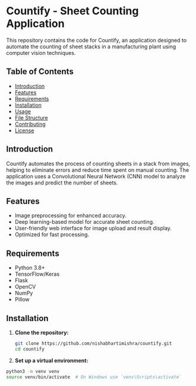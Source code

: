 # Countify - Sheet Counting Application

This repository contains the code for Countify, an application designed to automate the counting of sheet stacks in a manufacturing plant using computer vision techniques.

## Table of Contents
- [Introduction](#introduction)
- [Features](#features)
- [Requirements](#requirements)
- [Installation](#installation)
- [Usage](#usage)
- [File Structure](#file-structure)
- [Contributing](#contributing)
- [License](#license)

## Introduction

Countify automates the process of counting sheets in a stack from images, helping to eliminate errors and reduce time spent on manual counting. The application uses a Convolutional Neural Network (CNN) model to analyze the images and predict the number of sheets.

## Features

- Image preprocessing for enhanced accuracy.
- Deep learning-based model for accurate sheet counting.
- User-friendly web interface for image upload and result display.
- Optimized for fast processing.

## Requirements

- Python 3.8+
- TensorFlow/Keras
- Flask
- OpenCV
- NumPy
- Pillow


## Installation

1. **Clone the repository:**
   ```bash
   git clone https://github.com/nishabhartimishra/countify.git
   cd countify
2. **Set up a virtual environment:**
 ```bash
python3 -m venv venv
source venv/bin/activate  # On Windows use `venv\Scripts\activate`

